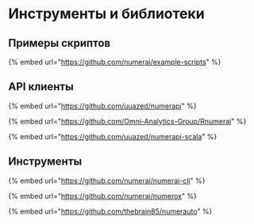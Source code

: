 # Инструменты и библиотеки

## Примеры скриптов

{% embed url="https://github.com/numerai/example-scripts" %}

## API клиенты

{% embed url="https://github.com/uuazed/numerapi" %}

{% embed url="https://github.com/Omni-Analytics-Group/Rnumerai" %}

{% embed url="https://github.com/uuazed/numerapi-scala" %}

## Инструменты

{% embed url="https://github.com/numerai/numerai-cli" %}

{% embed url="https://github.com/numerai/numerox" %}

{% embed url="https://github.com/thebrain85/numerauto" %}



